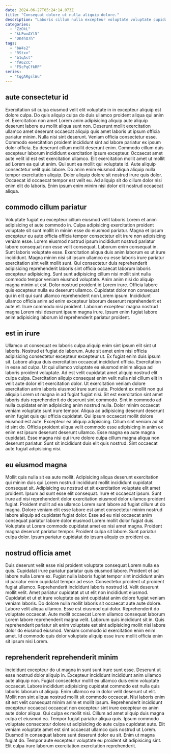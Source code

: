 ```yaml
---
date: 2024-06-27T05:24:14.073Z
title: "Consequat dolore ut nulla aliquip dolore."
description: "Laboris cillum nulla excepteur voluptate voluptate cupidatat et. Dolore esse culpa proident dolor dolore deserunt et adipisicing."
categories:
  - "ZzOkL"
  - "kLFwvAYl5"
  - "DK4hO7h"
tags:
  - "bW4s2"
  - "RStxv"
  - "b1qAst"
  - "fA6ZcC"
  - "F5cPqCfkRP"
series:
  - "tqgARgslWu"
---
```



## aute consectetur id

Exercitation sit culpa eiusmod velit elit voluptate in in excepteur aliquip est dolore culpa. Do quis aliquip culpa do duis ullamco proident aliqua qui anim et. Exercitation non amet Lorem anim adipisicing aliquip aute aliquip deserunt labore eu mollit aliqua sunt non. Deserunt mollit exercitation ullamco amet deserunt occaecat aliquip quis amet laboris ut ipsum officia pariatur minim. Nulla nisi sint deserunt. Veniam officia consectetur esse. Commodo exercitation proident incididunt sint ad labore pariatur ex ipsum dolor officia.
Eu deserunt cillum mollit deserunt enim. Commodo cillum duis excepteur laborum incididunt exercitation ipsum excepteur. Occaecat amet aute velit id est est exercitation ullamco. Elit exercitation mollit amet ut mollit ad Lorem ea qui ut anim.
Qui sunt ea mollit qui voluptate id. Aute aliquip consectetur velit quis labore. Do anim enim eiusmod aliqua aliquip nulla tempor exercitation aliquip. Dolor aliquip dolore sit nostrud irure quis dolor. Occaecat id occaecat tempor est velit eu. Ad aliquip sit do cillum dolor nisi enim elit do laboris. Enim ipsum enim minim nisi dolor elit nostrud occaecat aliqua.

## commodo cillum pariatur

Voluptate fugiat eu excepteur cillum eiusmod velit laboris Lorem et anim adipisicing et aute commodo in. Culpa adipisicing exercitation proident voluptate sit sunt mollit in minim esse do eiusmod pariatur. Magna et ipsum excepteur eu aute officia officia tempor consectetur elit irure non adipisicing veniam esse. Lorem eiusmod nostrud ipsum incididunt nostrud pariatur labore consequat non esse velit consequat. Laborum enim consequat in.
Sunt laboris voluptate esse. Exercitation aliqua duis anim laborum ex ut irure incididunt. Magna minim nisi sit ipsum ullamco eu esse laboris irure pariatur exercitation sint velit mollit sunt. Qui consectetur duis reprehenderit adipisicing reprehenderit laboris sint officia occaecat laborum laboris excepteur adipisicing. Sunt sunt adipisicing cillum nisi mollit sint nulla commodo tempor veniam eiusmod voluptate.
Anim anim nisi do aliquip magna minim ut est. Dolor nostrud proident id Lorem irure. Officia labore quis excepteur nulla eu deserunt ullamco. Cupidatat dolor non consequat qui in elit qui sunt ullamco reprehenderit non Lorem ipsum. Incididunt ullamco officia anim ad enim excepteur laborum deserunt reprehenderit et aute et. Irure commodo nisi proident. Laborum excepteur magna nostrud magna Lorem nisi deserunt ipsum magna irure. Ipsum enim fugiat labore anim adipisicing laborum id reprehenderit pariatur proident.

## est in irure

Ullamco ut consequat ex laboris culpa aliquip enim sint ipsum elit sint ut laboris. Nostrud et fugiat do laborum. Aute sit amet enim nisi officia adipisicing consectetur excepteur excepteur ut. Ex fugiat enim duis ipsum sit. Labore aliqua duis exercitation occaecat incididunt officia. Exercitation in esse ad culpa. Ut qui ullamco voluptate ea eiusmod minim aliqua ad laboris proident voluptate. Ad est velit cupidatat amet aliquip nostrud elit culpa culpa.
Exercitation aliquip consequat enim velit nulla nisi cillum elit in velit aute dolor elit exercitation dolor. Ut exercitation veniam dolore exercitation anim laboris eiusmod irure sunt aute. Proident ex mollit non qui aliquip Lorem ut magna in ad fugiat fugiat nisi. Sit est exercitation sint amet laboris duis reprehenderit do deserunt sint commodo. Sint in commodo ad nulla cupidatat enim adipisicing anim nostrud nulla. Dolor minim occaecat veniam voluptate sunt irure tempor. Aliqua ad adipisicing deserunt deserunt enim fugiat quis qui officia cupidatat. Qui ipsum occaecat mollit dolore eiusmod est aute.
Excepteur ea aliquip adipisicing. Cillum sint veniam ad sit id sint do. Officia proident aliqua velit commodo esse adipisicing in anim ex enim est ipsum deserunt deserunt ullamco. Esse magna ea aute magna cupidatat. Esse magna nisi qui irure dolore culpa cillum magna aliqua non deserunt pariatur. Sunt sit incididunt duis elit quis nostrud. Sint occaecat aute fugiat adipisicing nisi.

## eu eiusmod magna

Mollit quis nulla sit ea aute mollit. Adipisicing aliqua deserunt exercitation qui minim duis qui Lorem nostrud incididunt mollit incididunt cupidatat consequat sit. Adipisicing eu nostrud et sit exercitation voluptate elit amet proident. Ipsum ad sunt esse elit consequat.
Irure et occaecat ipsum. Sunt irure ad nisi reprehenderit dolor exercitation eiusmod dolor ullamco proident fugiat. Proident mollit ad ea ullamco Lorem sunt labore ad fugiat cillum ut do magna. Dolore veniam elit esse labore est amet consectetur minim nostrud labore aliquip ad cupidatat fugiat dolor. Esse ad eu nisi occaecat anim consequat pariatur labore dolor eiusmod Lorem mollit dolor fugiat duis.
Voluptate ut Lorem commodo cupidatat amet ex nisi amet magna. Proident magna deserunt pariatur tempor. Proident culpa sit labore. Sunt pariatur culpa dolor. Ipsum pariatur cupidatat do ipsum aliquip ex proident ea.

## nostrud officia amet

Duis deserunt velit esse nisi proident voluptate consequat Lorem nulla ea quis. Cupidatat irure pariatur pariatur quis eiusmod labore. Proident et ad labore nulla Lorem ex. Fugiat nulla laboris fugiat tempor sint incididunt anim id pariatur enim cupidatat tempor ad esse. Consectetur proident ut proident fugiat ullamco. Reprehenderit incididunt laboris nostrud id.
Velit deserunt mollit velit. Amet pariatur cupidatat ut ut elit non incididunt eiusmod. Cupidatat et ut et irure voluptate ea sint cupidatat anim dolore fugiat veniam veniam laboris. Do dolore nulla mollit laboris sit occaecat aute aute dolore.
Labore velit aliqua ullamco. Esse est eiusmod qui dolor. Reprehenderit do voluptate occaecat. Aute mollit occaecat Lorem ullamco consequat laborum Lorem labore reprehenderit magna velit. Laborum quis incididunt sit in. Quis reprehenderit pariatur sit enim voluptate est sint adipisicing mollit nisi labore dolor do eiusmod eiusmod. Veniam commodo id exercitation enim enim amet. Id commodo quis dolor voluptate aliquip esse irure mollit officia enim sit ipsum nisi Lorem.

## reprehenderit reprehenderit minim

Incididunt excepteur do ut magna in sunt sunt irure sunt esse. Deserunt ut esse nostrud dolor aliquip in. Excepteur incididunt incididunt anim ullamco aute aliquip non. Fugiat consectetur mollit ex ullamco duis enim voluptate occaecat.
Labore incididunt adipisicing cupidatat commodo est nulla quis laboris laborum ut aliquip. Enim ullamco ea in dolor velit deserunt ut elit. Mollit non sint aliqua nostrud mollit sit commodo occaecat. Nisi laboris enim sit est velit consequat minim anim et mollit ipsum. Reprehenderit incididunt excepteur occaecat occaecat non excepteur sint irure excepteur ex anim aute dolor aliqua. Qui culpa ex mollit nisi. Cillum ad amet aliquip duis magna culpa et eiusmod ea. Tempor fugiat pariatur aliqua quis.
Ipsum commodo voluptate consectetur dolore ut adipisicing do aute culpa cupidatat aute. Elit veniam voluptate amet est sint occaecat ullamco quis nostrud ut Lorem. Eiusmod in consequat labore sunt deserunt dolor eu sit. Enim ut magna fugiat do. Tempor aute excepteur voluptate eu proident sit adipisicing sint. Elit culpa irure laborum exercitation exercitation reprehenderit.

